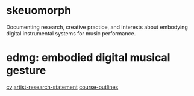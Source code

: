 <!-- ![alt text for screen readers](assets/Lightening.jpeg "Text to show on mouseover") -->
<!-- <p style = "background-image"><img  src="assets/Lightening.jpeg" alt="foo" title="title" /></p> -->
 <!-- <p style="background-image: url('assets/Lightening.jpeg');">  -->

# skeuomorph
Documenting research, creative practice, and interests about embodying digital instrumental systems for music performance. 
# edmg: embodied digital musical gesture 
[cv](docs/IanJarvis_2024-r.pdf) [artist-research-statement](docs/a-rstatement.md) [course-outlines](docs/course-outlines.md)



